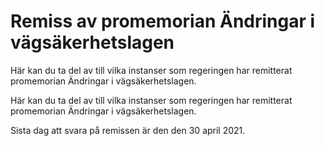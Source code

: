 # Remiss av promemorian Ändringar i vägsäkerhetslagen

Här kan du ta del av till vilka instanser som regeringen har remitterat promemorian Ändringar i vägsäkerhetslagen.

Här kan du ta del av till vilka instanser som regeringen har remitterat promemorian Ändringar i vägsäkerhetslagen.

Sista dag att svara på remissen är den den 30 april 2021.
